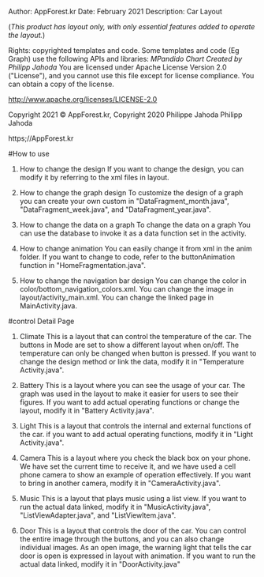 Author: AppForest.kr
Date: February 2021
Description: Car Layout

(*This product has layout only, with only essential features added to operate the layout.*)

Rights: copyrighted templates and code. Some templates and code (Eg Graph) use the following APIs and libraries: *MPandido Chart Created by Philipp Jahoda*
You are licensed under Apache License Version 2.0 ("License"), and you cannot use this file except for license compliance. You can obtain a copy of the license.

http://www.apache.org/licenses/LICENSE-2.0

Copyright 2021 © AppForest.kr, Copyright 2020 Philippe Jahoda Philipp Jahoda

https;//AppForest.kr


#How to use
1. How to change the design
If you want to change the design, you can modify it by referring to the xml files in layout.

2. How to change the graph design
To customize the design of a graph
you can create your own custom in "DataFragment_month.java", "DataFragment_week.java", and "DataFragment_year.java".

3. How to change the data on a graph
To change the data on a graph
You can use the database to invoke it as a data function set in the activity.

4. How to change animation
You can easily change it from xml in the anim folder.
If you want to change to code, refer to the buttonAnimation function in "HomeFragmentation.java".

5. How to change the navigation bar design
You can change the color in color/bottom_navigation_colors.xml.
You can change the image in layout/activity_main.xml.
You can change the linked page in MainActivity.java.


#control Detail Page
1. Climate
This is a layout that can control the temperature of the car.
The buttons in Mode are set to show a different layout when on/off.
The temperature can only be changed when button is pressed.
If you want to change the design method or link the data, modify it in "Temperature Activity.java".

2. Battery
This is a layout where you can see the usage of your car.
The graph was used in the layout to make it easier for users to see their figures.
If you want to add actual operating functions or change the layout, modify it in "Battery Activity.java".

3. Light
This is a layout that controls the internal and external functions of the car.
if you want to add actual operating functions, modify it in "Light Activity.java".

4. Camera
This is a layout where you check the black box on your phone.
We have set the current time to receive it, and we have used a cell phone camera to show an example of operation effectively.
If you want to bring in another camera, modify it in "CameraActivity.java".

5. Music
This is a layout that plays music using a list view.
If you want to run the actual data linked, modify it in "MusicActivity.java", "ListViewAdapter.java", and "ListViewItem.java".

6. Door
This is a layout that controls the door of the car.
You can control the entire image through the buttons, and you can also change individual images.
As an open image, the warning light that tells the car door is open is expressed in layout with animation.
If you want to run the actual data linked, modify it in "DoorActivity.java"
